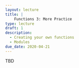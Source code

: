 ```yaml
---
layout: lecture
title: |
    Functions 3: More Practice
type: lecture
draft: 1
description:
  - Creating your own functions
  - Modules
due_date: 2020-04-21
---
```


TBD